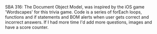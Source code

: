 SBA 316: The Document Object Model, was inspired by the iOS game 'Wordscapes' for this trivia game. 
Code is a series of forEach loops, functions and if statements and BOM alerts when user gets correct 
and incorrect answers. If I had more time I'd add more questions, images and have a score counter.  